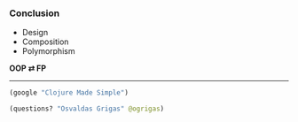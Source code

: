 ### Conclusion

- Design
- Composition
- Polymorphism

**OOP &#8644; FP**

---

```clojure
(google "Clojure Made Simple")
```

```clojure
(questions? "Osvaldas Grigas" @ogrigas)
```
